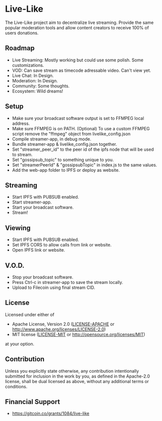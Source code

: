 # Live-Like
The Live-Like project aim to decentralize live streaming. Provide the same popular moderation tools and allow content creators to receive 100% of users donations.

## Roadmap
- Live Streaming: Mostly working but could use some polish. Some customizations.
- VOD: Can save stream as timecode adressable video. Can't view yet.
- Live Chat: In Design.
- Moderation: In Design.
- Community: Some thoughts.
- Ecosystem: Wild dreams!

## Setup
 - Make sure your broadcast software output is set to FFMPEG local address.
 - Make sure FFMPEG is on PATH. (Optional) To use a custom FFMPEG script remove the "ffmpeg" object from livelike_config.json
 - Compile streamer-app, in debug mode.
 - Bundle streamer-app & livelike_config.json together.
 - Set "streamer_peer_id" to the peer id of the ipfs node that will be used to stream.
 - Set "gossipsub_topic" to something unique to you.
 - Set "streamerPeerId" & "gossipsubTopic" in index.js to the same values.
 - Add the web-app folder to IPFS or deploy as website.

## Streaming
 - Start IPFS with PUBSUB enabled.
 - Start streamer-app.
 - Start your broadcast software.
 - Stream!

## Viewing
 - Start IPFS with PUBSUB enabled.
 - Set IPFS CORS to allow calls from link or website.
 - Open IPFS link or website.

## V.O.D.
 - Stop your broadcast software.
 - Press Ctrl-c in streamer-app to save the stream locally.
 - Upload to Filecoin using final stream CID.

## License
Licensed under either of

 * Apache License, Version 2.0
   ([LICENSE-APACHE](LICENSE-APACHE) or http://www.apache.org/licenses/LICENSE-2.0)
 * MIT license
   ([LICENSE-MIT](LICENSE-MIT) or http://opensource.org/licenses/MIT)

at your option.

## Contribution
Unless you explicitly state otherwise, any contribution intentionally submitted
for inclusion in the work by you, as defined in the Apache-2.0 license, shall be
dual licensed as above, without any additional terms or conditions.

## Financial Support
- https://gitcoin.co/grants/1084/live-like